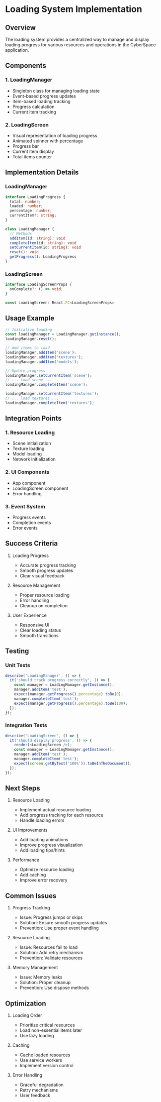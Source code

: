 # Loading System Implementation

## Overview

The loading system provides a centralized way to manage and display loading progress for various resources and operations in the CyberSpace application.

## Components

### 1. LoadingManager
- Singleton class for managing loading state
- Event-based progress updates
- Item-based loading tracking
- Progress calculation
- Current item tracking

### 2. LoadingScreen
- Visual representation of loading progress
- Animated spinner with percentage
- Progress bar
- Current item display
- Total items counter

## Implementation Details

### LoadingManager
```typescript
interface LoadingProgress {
  total: number;
  loaded: number;
  percentage: number;
  currentItem?: string;
}

class LoadingManager {
  // Methods
  addItem(id: string): void
  completeItem(id: string): void
  setCurrentItem(id: string): void
  reset(): void
  getProgress(): LoadingProgress
}
```

### LoadingScreen
```typescript
interface LoadingScreenProps {
  onComplete?: () => void;
}

const LoadingScreen: React.FC<LoadingScreenProps>
```

## Usage Example

```typescript
// Initialize loading
const loadingManager = LoadingManager.getInstance();
loadingManager.reset();

// Add items to load
loadingManager.addItem('scene');
loadingManager.addItem('textures');
loadingManager.addItem('models');

// Update progress
loadingManager.setCurrentItem('scene');
// ... load scene ...
loadingManager.completeItem('scene');

loadingManager.setCurrentItem('textures');
// ... load textures ...
loadingManager.completeItem('textures');
```

## Integration Points

### 1. Resource Loading
- Scene initialization
- Texture loading
- Model loading
- Network initialization

### 2. UI Components
- App component
- LoadingScreen component
- Error handling

### 3. Event System
- Progress events
- Completion events
- Error events

## Success Criteria

1. Loading Progress
   - Accurate progress tracking
   - Smooth progress updates
   - Clear visual feedback

2. Resource Management
   - Proper resource loading
   - Error handling
   - Cleanup on completion

3. User Experience
   - Responsive UI
   - Clear loading status
   - Smooth transitions

## Testing

### Unit Tests
```typescript
describe('LoadingManager', () => {
  it('should track progress correctly', () => {
    const manager = LoadingManager.getInstance();
    manager.addItem('test');
    expect(manager.getProgress().percentage).toBe(0);
    manager.completeItem('test');
    expect(manager.getProgress().percentage).toBe(100);
  });
});
```

### Integration Tests
```typescript
describe('LoadingScreen', () => {
  it('should display progress', () => {
    render(<LoadingScreen />);
    const manager = LoadingManager.getInstance();
    manager.addItem('test');
    manager.completeItem('test');
    expect(screen.getByText('100%')).toBeInTheDocument();
  });
});
```

## Next Steps

1. Resource Loading
   - Implement actual resource loading
   - Add progress tracking for each resource
   - Handle loading errors

2. UI Improvements
   - Add loading animations
   - Improve progress visualization
   - Add loading tips/hints

3. Performance
   - Optimize resource loading
   - Add caching
   - Improve error recovery

## Common Issues

1. Progress Tracking
   - Issue: Progress jumps or skips
   - Solution: Ensure smooth progress updates
   - Prevention: Use proper event handling

2. Resource Loading
   - Issue: Resources fail to load
   - Solution: Add retry mechanism
   - Prevention: Validate resources

3. Memory Management
   - Issue: Memory leaks
   - Solution: Proper cleanup
   - Prevention: Use dispose methods

## Optimization

1. Loading Order
   - Prioritize critical resources
   - Load non-essential items later
   - Use lazy loading

2. Caching
   - Cache loaded resources
   - Use service workers
   - Implement version control

3. Error Handling
   - Graceful degradation
   - Retry mechanisms
   - User feedback